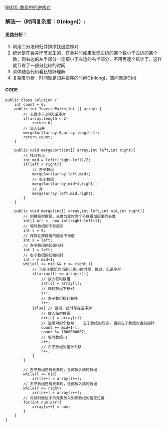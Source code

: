[BM20. 数组中的逆序对](https://www.nowcoder.com/practice/96bd6684e04a44eb80e6a68efc0ec6c5?tpId=295&tqId=23260&ru=%2Fpractice%2Ffcf87540c4f347bcb4cf720b5b350c76&qru=%2Fta%2Fformat-top101%2Fquestion-ranking&sourceUrl=%2Fexam%2Foj)
### 解法一（时间复杂度：O(nlogn)）:
#### 思路分析：
1. 利用二分法和归并排序找出逆序对
2. 统计是在合并环节发生的，在合并时如果发现右边的某个数小于左边的某个数，则右边的左半部分一定都小于左边的右半部分，不用再逐个统计了，这样就节省了一部分比较的时间
3. 具体结合代码看比较好理解
4. 复杂度分析：时间就是归并排序的时间O(nlong)，空间就是O(n)
#### CODE
```
public class Solution {
    int count = 0;
    public int InversePairs(int [] array) {
        // 长度小于2则无逆序对
        if(array.length < 2)
            return 0;
        // 进入归并
        mergeSort(array,0,array.length-1);
        return count;
    }
 
    public void mergeSort(int[] array,int left,int right){
        // 找分割点
        int mid = left+(right-left)/2;
        if(left < right){
            // 左子数组
            mergeSort(array,left,mid);
            // 右子数组
            mergeSort(array,mid+1,right);
            // 并
            merge(array,left,mid,right);
        }
    }
 
    public void merge(int[] array,int left,int mid,int right){
        // 创建临时数组，长度为此时两个子数组加起来的长度
        int[] arr =  new int[right-left+1];
        // 临时数组的下标起点
        int c = 0;
        // 保存在原数组的起点下标值
        int s = left;
        // 左子数组的起始指针
        int l = left;
        // 右子数组的起始指针
        int r = mid+1;
        while(l <= mid && r <= right ){
            // 当左子数组的当前元素小的时候，跳过，无逆序对
            if(array[l] <= array[r]){
                // 放入临时数组
                arr[c] = array[l];
                // 临时数组下标+1
                c++;
                // 左子数组指针右移
                l++;
            }else{ // 否则，此时存在逆序对
                // 放入临时数组
                arr[c] = array[r];
                // 逆序对的个数为    左子数组的终点- 当前左子数组的当前指针
                count += mid+1-l;
                count %= 1000000007;
                // 临时数组+1
                c++;
                // 右子数组的指针右移
                r++;
            }
        }
 
        // 左子数组还有元素时，全部放入临时数组
        while(l <= mid)
            arr[c++] = array[l++];
        // 右子数组还有元素时，全部放入临时数组
        while(r <= right)
            arr[c++] = array[r++];
        // 将临时数组中的元素放入到原数组的指定位置
        for(int num:arr){
            array[s++] = num;
        }
    }
}
``` 
